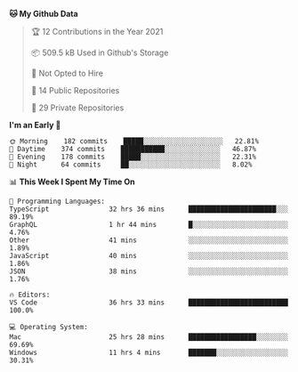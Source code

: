 <!--START_SECTION:waka-->
**🐱 My Github Data** 

> 🏆 12 Contributions in the Year 2021
 > 
> 📦 509.5 kB Used in Github's Storage 
 > 
> 🚫 Not Opted to Hire
 > 
> 📜 14 Public Repositories 
 > 
> 🔑 29 Private Repositories  
 > 
**I'm an Early 🐤** 

```text
🌞 Morning    182 commits    █████░░░░░░░░░░░░░░░░░░░░   22.81% 
🌆 Daytime    374 commits    ███████████░░░░░░░░░░░░░░   46.87% 
🌃 Evening    178 commits    █████░░░░░░░░░░░░░░░░░░░░   22.31% 
🌙 Night      64 commits     ██░░░░░░░░░░░░░░░░░░░░░░░   8.02%

```


📊 **This Week I Spent My Time On** 

```text
💬 Programming Languages: 
TypeScript               32 hrs 36 mins      ██████████████████████░░░   89.19% 
GraphQL                  1 hr 44 mins        █░░░░░░░░░░░░░░░░░░░░░░░░   4.76% 
Other                    41 mins             ░░░░░░░░░░░░░░░░░░░░░░░░░   1.89% 
JavaScript               40 mins             ░░░░░░░░░░░░░░░░░░░░░░░░░   1.86% 
JSON                     38 mins             ░░░░░░░░░░░░░░░░░░░░░░░░░   1.76%

🔥 Editors: 
VS Code                  36 hrs 33 mins      █████████████████████████   100.0%

💻 Operating System: 
Mac                      25 hrs 28 mins      █████████████████░░░░░░░░   69.69% 
Windows                  11 hrs 4 mins       ███████░░░░░░░░░░░░░░░░░░   30.31%

```


<!--END_SECTION:waka-->

